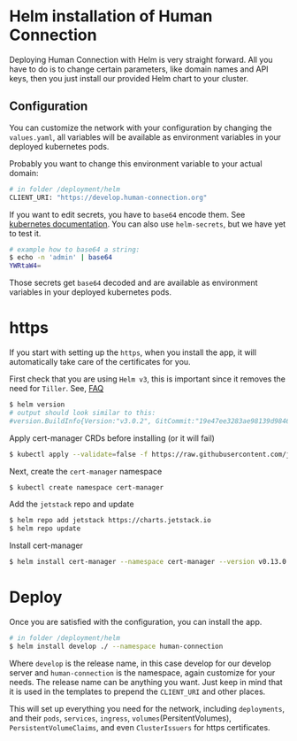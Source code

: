 # Helm installation of Human Connection

Deploying Human Connection with Helm is very straight forward. All you have to
do is to change certain parameters, like domain names and API keys, then you
just install our provided Helm chart to your cluster.

## Configuration

You can customize the network with your configuration by changing the `values.yaml`, all variables will be available as
environment variables in your deployed kubernetes pods.

Probably you want to change this environment variable to your actual domain:

```bash
# in folder /deployment/helm
CLIENT_URI: "https://develop.human-connection.org"
```

If you want to edit secrets, you have to `base64` encode them. See [kubernetes documentation](https://kubernetes.io/docs/concepts/configuration/secret/#creating-a-secret-manually). You can also use `helm-secrets`, but we have yet to test it.

```bash
# example how to base64 a string:
$ echo -n 'admin' | base64
YWRtaW4=
```
Those secrets get `base64` decoded and are available as environment variables in
your deployed kubernetes pods.

# https
If you start with setting up the `https`, when you install the app, it will automatically take care of the certificates for you.

First check that you are using `Helm v3`, this is important since it removes the need for `Tiller`. See, [FAQ](https://helm.sh/docs/faq/#removal-of-tiller)

```bash
$ helm version
# output should look similar to this:
#version.BuildInfo{Version:"v3.0.2", GitCommit:"19e47ee3283ae98139d98460de796c1be1e3975f", GitTreeState:"clean", GoVersion:"go1.13.5"}
```

Apply cert-manager CRDs before installing (or it will fail)

```bash
$ kubectl apply --validate=false -f https://raw.githubusercontent.com/jetstack/cert-manager/release-0.13.0/deploy/manifests/00-crds.yaml
```

Next, create the `cert-manager` namespace
```bash
$ kubectl create namespace cert-manager
```
Add the `jetstack` repo and update

```bash
$ helm repo add jetstack https://charts.jetstack.io
$ helm repo update
```

Install cert-manager
```bash
$ helm install cert-manager --namespace cert-manager --version v0.13.0 jetstack/cert-manager
```

# Deploy

Once you are satisfied with the configuration, you can install the app.

```bash
# in folder /deployment/helm
$ helm install develop ./ --namespace human-connection
```
Where `develop` is the release name, in this case develop for our develop server and `human-connection` is the namespace, again customize for your needs. The release name can be anything you want. Just keep in mind that it is used in the templates to prepend the `CLIENT_URI` and other places.

This will set up everything you need for the network, including `deployments`, and their `pods`, `services`, `ingress`, `volumes`(PersitentVolumes), `PersistentVolumeClaims`, and even `ClusterIssuers` for https certificates.
